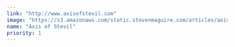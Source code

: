 ```yaml
---
link: "http://www.axisofstevil.com"
image: "https://s3.amazonaws.com/static.stevenmaguire.com/articles/axisofstevil.jpg"
name: "Axis of Stevil"
priority: 1
---
```

